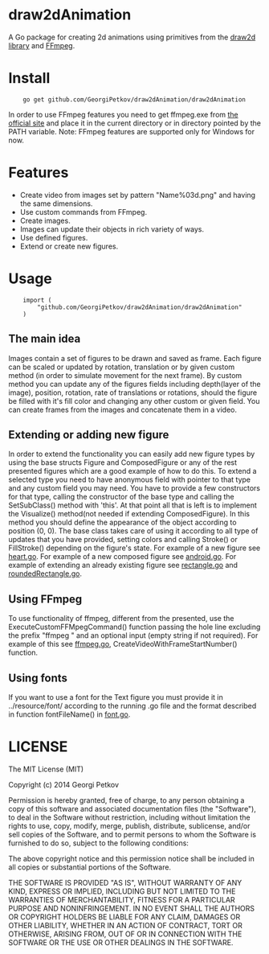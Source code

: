 draw2dAnimation
===============

A Go package for creating 2d animations using primitives from the [draw2d library](https://code.google.com/p/draw2d/) and [FFmpeg](http://ffmpeg.org/).

Install
=======

        go get github.com/GeorgiPetkov/draw2dAnimation/draw2dAnimation

In order to use FFmpeg features you need to get ffmpeg.exe from [the official site](http://ffmpeg.zeranoe.com/builds/win64/static/ffmpeg-20140221-git-76dd01e-win64-static.7z) and place it in the current directory or in directory pointed by the PATH variable.
Note: FFmpeg features are supported only for Windows for now.

Features
========

* Create video from images set by pattern "Name%03d.png" and having the same dimensions.
* Use custom commands from FFmpeg.
* Create images.
* Images can update their objects in rich variety of ways.
* Use defined figures.
* Extend or create new figures.

Usage
=================

        import (
			"github.com/GeorgiPetkov/draw2dAnimation/draw2dAnimation"
		)


The main idea
-------------

Images contain a set of figures to be drawn and saved as frame. Each figure can be scaled or updated by rotation, translation or by given custom method (in order to simulate movement for the next frame). By custom method you can update any of the figures fields including depth(layer of the image), position, rotation, rate of translations or rotations, should the figure be filled with it's fill color and changing any other custom or given field.
You can create frames from the images and concatenate them in a video.

Extending or adding new figure
------------------------------

In order to extend the functionality you can easily add new figure types by using the base structs Figure and ComposedFigure or any of the rest presented figures which are a good example of how to do this. To extend a selected type you need to have anonymous field with pointer to that type and any custom field you may need. You have to provide a few constructors for that type, calling the constructor of the base type and calling the SetSubClass() method with 'this'. At that point all that is left is to implement the Visualize() method(not needed if extending ComposedFigure). In this method you should define the appearance of the object according to position (0, 0). The base class takes care of using it according to all type of updates that you have provided, setting colors and calling Stroke() or FillStroke() depending on the figure's state.
For example of a new figure see [heart.go](https://github.com/GeorgiPetkov/draw2dAnimation/blob/master/draw2dAnimation/heart.go).
For example of a new composed figure see [android.go](https://github.com/GeorgiPetkov/draw2dAnimation/blob/master/draw2dAnimation/android.go).
For example of extending an already existing figure see [rectangle.go](https://github.com/GeorgiPetkov/draw2dAnimation/blob/master/draw2dAnimation/rectangle.go) and [roundedRectangle.go](https://github.com/GeorgiPetkov/draw2dAnimation/blob/master/draw2dAnimation/roundedRectangle.go).

Using FFmpeg
------------

To use functionality of ffmpeg, different from the presented, use the ExecuteCustomFFMpegCommand() function passing the hole line excluding the prefix "ffmpeg " and an optional input (empty string if not required). For example of this see [ffmpeg.go](https://github.com/GeorgiPetkov/draw2dAnimation/blob/master/draw2dAnimation/ffmpeg.go), CreateVideoWithFrameStartNumber() function.

Using fonts
-----------

If you want to use a font for the Text figure you must provide it in ../resource/font/ according to the running .go file and the format described in function fontFileName() in [font.go](https://code.google.com/p/draw2d/source/browse/draw2d/font.go).

LICENSE
=======

The MIT License (MIT)

Copyright (c) 2014 Georgi Petkov

Permission is hereby granted, free of charge, to any person obtaining a copy of
this software and associated documentation files (the "Software"), to deal in
the Software without restriction, including without limitation the rights to
use, copy, modify, merge, publish, distribute, sublicense, and/or sell copies of
the Software, and to permit persons to whom the Software is furnished to do so,
subject to the following conditions:

The above copyright notice and this permission notice shall be included in all
copies or substantial portions of the Software.

THE SOFTWARE IS PROVIDED "AS IS", WITHOUT WARRANTY OF ANY KIND, EXPRESS OR
IMPLIED, INCLUDING BUT NOT LIMITED TO THE WARRANTIES OF MERCHANTABILITY, FITNESS
FOR A PARTICULAR PURPOSE AND NONINFRINGEMENT. IN NO EVENT SHALL THE AUTHORS OR
COPYRIGHT HOLDERS BE LIABLE FOR ANY CLAIM, DAMAGES OR OTHER LIABILITY, WHETHER
IN AN ACTION OF CONTRACT, TORT OR OTHERWISE, ARISING FROM, OUT OF OR IN
CONNECTION WITH THE SOFTWARE OR THE USE OR OTHER DEALINGS IN THE SOFTWARE.
